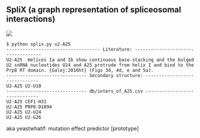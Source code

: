 SpliX (a graph representation of spliceosomal interactions)
-------------------------------------------------------------------------------

![](docs/Network.png)

	$ python splix.py u2-A25
	----------------------------------- Literature: -----------------------------------
	U2-A25  Helices Ia and Ib show continuous base-stacking and the bulged U2 snRNA nucleotides U24 and A25 protrude from helix I and bind to the Prp8 RT domain. {Galej:2016ht} (Figs 3d, 4d, e and 5a).
	------------------------------ Secondary structure: ------------------------------
	U2-A25 U2-U10
	------------------------------ db/inters_of_A25.csv ------------------------------
	U2-A25 CEF1-H31
	U2-A25 PRP8-D1094
	U2-A25 U2-U24
	U2-A25 U2-G26

aka yeastwhatif: mutation effect predictor [prototype]
